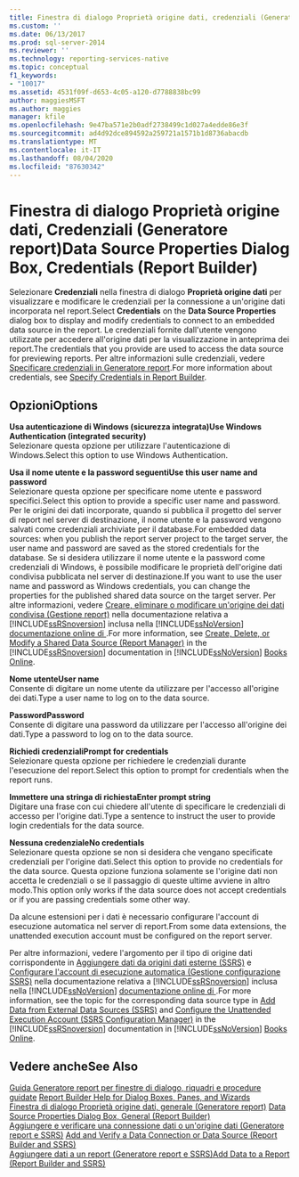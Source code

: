 ```yaml
---
title: Finestra di dialogo Proprietà origine dati, credenziali (Generatore report) | Microsoft Docs
ms.custom: ''
ms.date: 06/13/2017
ms.prod: sql-server-2014
ms.reviewer: ''
ms.technology: reporting-services-native
ms.topic: conceptual
f1_keywords:
- "10017"
ms.assetid: 4531f09f-d653-4c05-a120-d7788838bc99
author: maggiesMSFT
ms.author: maggies
manager: kfile
ms.openlocfilehash: 9e47ba571e2b0adf2738499c1d027a4edde86e3f
ms.sourcegitcommit: ad4d92dce894592a259721a1571b1d8736abacdb
ms.translationtype: MT
ms.contentlocale: it-IT
ms.lasthandoff: 08/04/2020
ms.locfileid: "87630342"
---
```

# <a name="data-source-properties-dialog-box-credentials-report-builder"></a><span data-ttu-id="17b1a-102">Finestra di dialogo Proprietà origine dati, Credenziali (Generatore report)</span><span class="sxs-lookup"><span data-stu-id="17b1a-102">Data Source Properties Dialog Box, Credentials (Report Builder)</span></span>
  <span data-ttu-id="17b1a-103">Selezionare **Credenziali** nella finestra di dialogo **Proprietà origine dati** per visualizzare e modificare le credenziali per la connessione a un'origine dati incorporata nel report.</span><span class="sxs-lookup"><span data-stu-id="17b1a-103">Select **Credentials** on the **Data Source Properties** dialog box to display and modify credentials to connect to an embedded data source in the report.</span></span> <span data-ttu-id="17b1a-104">Le credenziali fornite dall'utente vengono utilizzate per accedere all'origine dati per la visualizzazione in anteprima dei report.</span><span class="sxs-lookup"><span data-stu-id="17b1a-104">The credentials that you provide are used to access the data source for previewing reports.</span></span> <span data-ttu-id="17b1a-105">Per altre informazioni sulle credenziali, vedere [Specificare credenziali in Generatore report](../../2014/reporting-services/specify-credentials-in-report-builder.md).</span><span class="sxs-lookup"><span data-stu-id="17b1a-105">For more information about credentials, see [Specify Credentials in Report Builder](../../2014/reporting-services/specify-credentials-in-report-builder.md).</span></span>  
  
## <a name="options"></a><span data-ttu-id="17b1a-106">Opzioni</span><span class="sxs-lookup"><span data-stu-id="17b1a-106">Options</span></span>  
 <span data-ttu-id="17b1a-107">**Usa autenticazione di Windows (sicurezza integrata)**</span><span class="sxs-lookup"><span data-stu-id="17b1a-107">**Use Windows Authentication (integrated security)**</span></span>  
 <span data-ttu-id="17b1a-108">Selezionare questa opzione per utilizzare l'autenticazione di Windows.</span><span class="sxs-lookup"><span data-stu-id="17b1a-108">Select this option to use Windows Authentication.</span></span>  
  
 <span data-ttu-id="17b1a-109">**Usa il nome utente e la password seguenti**</span><span class="sxs-lookup"><span data-stu-id="17b1a-109">**Use this user name and password**</span></span>  
 <span data-ttu-id="17b1a-110">Selezionare questa opzione per specificare nome utente e password specifici.</span><span class="sxs-lookup"><span data-stu-id="17b1a-110">Select this option to provide a specific user name and password.</span></span> <span data-ttu-id="17b1a-111">Per le origini dei dati incorporate, quando si pubblica il progetto del server di report nel server di destinazione, il nome utente e la password vengono salvati come credenziali archiviate per il database.</span><span class="sxs-lookup"><span data-stu-id="17b1a-111">For embedded data sources: when you publish the report server project to the target server, the user name and password are saved as the stored credentials for the database.</span></span> <span data-ttu-id="17b1a-112">Se si desidera utilizzare il nome utente e la password come credenziali di Windows, è possibile modificare le proprietà dell'origine dati condivisa pubblicata nel server di destinazione.</span><span class="sxs-lookup"><span data-stu-id="17b1a-112">If you want to use the user name and password as Windows credentials, you can change the properties for the published shared data source on the target server.</span></span> <span data-ttu-id="17b1a-113">Per altre informazioni, vedere [Creare, eliminare o modificare un'origine dei dati condivisa &#40;Gestione report&#41;](../../2014/reporting-services/create-delete-or-modify-a-shared-data-source-report-manager.md) nella documentazione relativa a [!INCLUDE[ssRSnoversion](../includes/ssrsnoversion-md.md)] inclusa nella [!INCLUDE[ssNoVersion](../includes/ssnoversion-md.md)] [documentazione online di ](https://go.microsoft.com/fwlink/?linkid=121312).</span><span class="sxs-lookup"><span data-stu-id="17b1a-113">For more information, see [Create, Delete, or Modify a Shared Data Source &#40;Report Manager&#41;](../../2014/reporting-services/create-delete-or-modify-a-shared-data-source-report-manager.md) in the [!INCLUDE[ssRSnoversion](../includes/ssrsnoversion-md.md)] documentation in [!INCLUDE[ssNoVersion](../includes/ssnoversion-md.md)] [Books Online](https://go.microsoft.com/fwlink/?linkid=121312).</span></span>  
  
 <span data-ttu-id="17b1a-114">**Nome utente**</span><span class="sxs-lookup"><span data-stu-id="17b1a-114">**User name**</span></span>  
 <span data-ttu-id="17b1a-115">Consente di digitare un nome utente da utilizzare per l'accesso all'origine dei dati.</span><span class="sxs-lookup"><span data-stu-id="17b1a-115">Type a user name to log on to the data source.</span></span>  
  
 <span data-ttu-id="17b1a-116">**Password**</span><span class="sxs-lookup"><span data-stu-id="17b1a-116">**Password**</span></span>  
 <span data-ttu-id="17b1a-117">Consente di digitare una password da utilizzare per l'accesso all'origine dei dati.</span><span class="sxs-lookup"><span data-stu-id="17b1a-117">Type a password to log on to the data source.</span></span>  
  
 <span data-ttu-id="17b1a-118">**Richiedi credenziali**</span><span class="sxs-lookup"><span data-stu-id="17b1a-118">**Prompt for credentials**</span></span>  
 <span data-ttu-id="17b1a-119">Selezionare questa opzione per richiedere le credenziali durante l'esecuzione del report.</span><span class="sxs-lookup"><span data-stu-id="17b1a-119">Select this option to prompt for credentials when the report runs.</span></span>  
  
 <span data-ttu-id="17b1a-120">**Immettere una stringa di richiesta**</span><span class="sxs-lookup"><span data-stu-id="17b1a-120">**Enter prompt string**</span></span>  
 <span data-ttu-id="17b1a-121">Digitare una frase con cui chiedere all'utente di specificare le credenziali di accesso per l'origine dati.</span><span class="sxs-lookup"><span data-stu-id="17b1a-121">Type a sentence to instruct the user to provide login credentials for the data source.</span></span>  
  
 <span data-ttu-id="17b1a-122">**Nessuna credenziale**</span><span class="sxs-lookup"><span data-stu-id="17b1a-122">**No credentials**</span></span>  
 <span data-ttu-id="17b1a-123">Selezionare questa opzione se non si desidera che vengano specificate credenziali per l'origine dati.</span><span class="sxs-lookup"><span data-stu-id="17b1a-123">Select this option to provide no credentials for the data source.</span></span> <span data-ttu-id="17b1a-124">Questa opzione funziona solamente se l'origine dati non accetta le credenziali o se il passaggio di queste ultime avviene in altro modo.</span><span class="sxs-lookup"><span data-stu-id="17b1a-124">This option only works if the data source does not accept credentials or if you are passing credentials some other way.</span></span>  
  
 <span data-ttu-id="17b1a-125">Da alcune estensioni per i dati è necessario configurare l'account di esecuzione automatica nel server di report.</span><span class="sxs-lookup"><span data-stu-id="17b1a-125">From some data extensions, the unattended execution account must be configured on the report server.</span></span>  
  
 <span data-ttu-id="17b1a-126">Per altre informazioni, vedere l'argomento per il tipo di origine dati corrispondente in [Aggiungere dati da origini dati esterne &#40;SSRS&#41;](report-data/add-data-from-external-data-sources-ssrs.md) e [Configurare l'account di esecuzione automatica &#40;Gestione configurazione SSRS&#41;](install-windows/configure-the-unattended-execution-account-ssrs-configuration-manager.md) nella documentazione relativa a [!INCLUDE[ssRSnoversion](../includes/ssrsnoversion-md.md)] inclusa nella [!INCLUDE[ssNoVersion](../includes/ssnoversion-md.md)] [documentazione online di ](https://go.microsoft.com/fwlink/?linkid=121312).</span><span class="sxs-lookup"><span data-stu-id="17b1a-126">For more information, see the topic for the corresponding data source type in [Add Data from External Data Sources &#40;SSRS&#41;](report-data/add-data-from-external-data-sources-ssrs.md) and [Configure the Unattended Execution Account &#40;SSRS Configuration Manager&#41;](install-windows/configure-the-unattended-execution-account-ssrs-configuration-manager.md) in the [!INCLUDE[ssRSnoversion](../includes/ssrsnoversion-md.md)] documentation in [!INCLUDE[ssNoVersion](../includes/ssnoversion-md.md)] [Books Online](https://go.microsoft.com/fwlink/?linkid=121312).</span></span>  
  
## <a name="see-also"></a><span data-ttu-id="17b1a-127">Vedere anche</span><span class="sxs-lookup"><span data-stu-id="17b1a-127">See Also</span></span>  
 <span data-ttu-id="17b1a-128">[Guida Generatore report per finestre di dialogo, riquadri e procedure guidate](../../2014/reporting-services/report-builder-help-for-dialog-boxes-panes-and-wizards.md) </span><span class="sxs-lookup"><span data-stu-id="17b1a-128">[Report Builder Help for Dialog Boxes, Panes, and Wizards](../../2014/reporting-services/report-builder-help-for-dialog-boxes-panes-and-wizards.md) </span></span>  
 <span data-ttu-id="17b1a-129">[Finestra di dialogo Proprietà origine dati, generale &#40;Generatore report&#41;](../../2014/reporting-services/data-source-properties-dialog-box-general-report-builder.md) </span><span class="sxs-lookup"><span data-stu-id="17b1a-129">[Data Source Properties Dialog Box, General &#40;Report Builder&#41;](../../2014/reporting-services/data-source-properties-dialog-box-general-report-builder.md) </span></span>  
 <span data-ttu-id="17b1a-130">[Aggiungere e verificare una connessione dati o un'origine dati &#40;Generatore report e SSRS&#41;](report-data/add-and-verify-a-data-connection-report-builder-and-ssrs.md) </span><span class="sxs-lookup"><span data-stu-id="17b1a-130">[Add and Verify a Data Connection or Data Source &#40;Report Builder and SSRS&#41;](report-data/add-and-verify-a-data-connection-report-builder-and-ssrs.md) </span></span>  
 [<span data-ttu-id="17b1a-131">Aggiungere dati a un report &#40;Generatore report e SSRS&#41;</span><span class="sxs-lookup"><span data-stu-id="17b1a-131">Add Data to a Report &#40;Report Builder and SSRS&#41;</span></span>](report-data/report-datasets-ssrs.md)  
  
  
